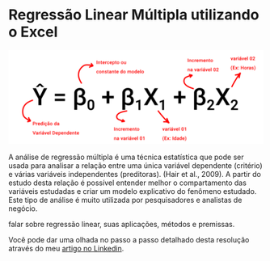 # Regressão Linear Múltipla utilizando o Excel

<p align="center"><img src="https://github.com/FerrazThales/RegressaoLinearMultipla/blob/main/imagens/Regress%C3%A3o%20Linear%20M%C3%BAltipla.jpg"></p>

A análise de regressão múltipla é uma técnica estatística que pode ser usada para analisar a relação entre uma única variável dependente (critério) e várias variáveis independentes (preditoras). (Hair et al., 2009). A partir do estudo desta relação é possível entender melhor o compartamento das variáveis estudadas e criar um modelo explicativo do fenômeno estudado. Este tipo de análise é muito utilizada por pesquisadores e analistas de negócio.


falar sobre regressão linear, suas aplicações, métodos e premissas.

Você pode dar uma olhada no passo a passo detalhado desta resolução através do meu [artigo no Linkedin]().
